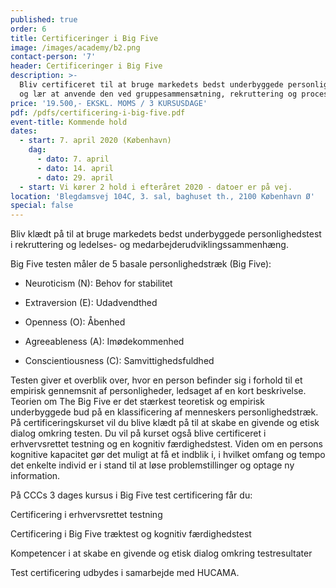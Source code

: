```yaml
---
published: true
order: 6
title: Certificeringer i Big Five
image: /images/academy/b2.png
contact-person: '7'
header: Certificeringer i Big Five
description: >-
  Bliv certificeret til at bruge markedets bedst underbyggede personlighedstest
  og lær at anvende den ved gruppesammensætning, rekruttering og processer.
price: '19.500,- EKSKL. MOMS / 3 KURSUSDAGE'
pdf: /pdfs/certificering-i-big-five.pdf
event-title: Kommende hold
dates:
  - start: 7. april 2020 (København)
    dag:
      - dato: 7. april
      - dato: 14. april
      - dato: 29. april
  - start: Vi kører 2 hold i efteråret 2020 - datoer er på vej.
location: 'Blegdamsvej 104C, 3. sal, baghuset th., 2100 København Ø'
special: false
---
```



Bliv klædt på til at bruge markedets bedst underbyggede personlighedstest i rekruttering og ledelses- og medarbejderudviklingssammenhæng.

Big Five testen måler de 5 basale personlighedstræk (Big Five):

- Neuroticism (N): Behov for stabilitet

- Extraversion (E): Udadvendthed

- Openness (O): Åbenhed

- Agreeableness (A): Imødekommenhed

- Conscientiousness (C): Samvittighedsfuldhed

Testen giver et overblik over, hvor en person befinder sig i forhold til et empirisk gennemsnit af personligheder, ledsaget af en kort beskrivelse. Teorien om The Big Five er det stærkest teoretisk og empirisk underbyggede bud på en klassificering af menneskers personlighedstræk. På certificeringskurset vil du blive klædt på til at skabe en givende og etisk dialog omkring testen. Du vil på kurset også blive certificeret i erhvervsrettet testning og en kognitiv færdighedstest. Viden om en persons kognitive kapacitet gør det muligt at få et indblik i, i hvilket omfang og tempo det enkelte individ er i stand til at løse problemstillinger og optage ny information.


På CCCs 3 dages kursus i Big Five test certificering får du:

Certificering i erhvervsrettet testning

Certificering i Big Five træktest og kognitiv færdighedstest

Kompetencer i at skabe en givende og etisk dialog omkring testresultater

Test certificering udbydes i samarbejde med HUCAMA.
